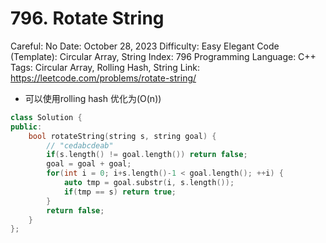 # 796. Rotate String

Careful: No
Date: October 28, 2023
Difficulty: Easy
Elegant Code (Template): Circular Array, String
Index: 796
Programming Language: C++
Tags: Circular Array, Rolling Hash, String
Link: https://leetcode.com/problems/rotate-string/

- 可以使用rolling hash 优化为(O(n))

```cpp
class Solution {
public:
    bool rotateString(string s, string goal) {
        // "cedabcdeab"
        if(s.length() != goal.length()) return false;
        goal = goal + goal;
        for(int i = 0; i+s.length()-1 < goal.length(); ++i) {
            auto tmp = goal.substr(i, s.length());
            if(tmp == s) return true;
        }
        return false;
    }
};
```